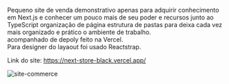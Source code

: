 Pequeno site de venda demonstrativo apenas para adquirir conhecimento em Next.js e conhecer um pouco mais de seu poder e recursos junto ao TypeScript organização de página estrutura de pastas para deixa cada vez mais organizado e prático o ambiente de trabalho.<br>
acompanhado de depoly feito na Vercel.<br> 
Para designer do layaout foi usado Reactstrap.


Link do site: https://next-store-black.vercel.app/



![site-commerce](https://user-images.githubusercontent.com/97806169/188525828-59388f4a-e06d-4f8b-acd3-f6a94e94ecd4.png)
